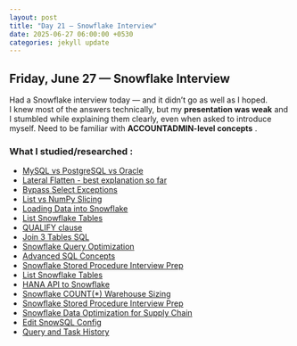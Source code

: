 ```yaml
---
layout: post
title: "Day 21 – Snowflake Interview"
date: 2025-06-27 06:00:00 +0530
categories: jekyll update
---
```

## Friday, June 27 —  Snowflake Interview

Had a Snowflake interview today — and it didn’t go as well as I hoped.  
I knew most of the answers technically, but my **presentation was weak** and I stumbled while explaining them clearly, even when asked to introduce myself. Need to be familiar with **ACCOUNTADMIN-level concepts** .



### What I studied/researched :

- [MySQL vs PostgreSQL vs Oracle](https://chatgpt.com/share/685d4427-1d94-800e-9233-f206f0c33aaf)
- [Lateral Flatten - best explanation so far](https://chatgpt.com/share/685d443c-08cc-800e-bfc5-85791a21a997)
- [Bypass Select Exceptions](https://chatgpt.com/share/685e1ce2-12bc-800e-b270-220b718e29b8)
- [List vs NumPy Slicing](https://chatgpt.com/share/685e1d03-9960-800e-b079-89300a20bed4)
- [Loading Data into Snowflake](https://chatgpt.com/share/685e1d1d-7ed8-800e-af3a-8cfb9e25f7b1)
- [List Snowflake Tables](https://chatgpt.com/share/685e1d2c-58a8-800e-a6d4-2f6afb03f424)
- [QUALIFY clause](https://chatgpt.com/share/685e1d67-45f0-800e-9579-9478c1a30486)
- [Join 3 Tables SQL](https://chatgpt.com/share/685e1d81-e818-800e-b3c0-17c82f7b6f55)
- [Snowflake Query Optimization](https://chatgpt.com/share/685e3639-2580-800e-bfff-5c2bf96a4ce9)
- [Advanced SQL Concepts](https://chatgpt.com/share/685d056d-7b6c-800e-acdd-2b3d79d0b71a)
- [Snowflake Stored Procedure Interview Prep](https://g.co/gemini/share/31060f4df914)
- [List Snowflake Tables](https://chatgpt.com/share/685e1d2c-58a8-800e-a6d4-2f6afb03f424)
- [HANA API to Snowflake](https://chatgpt.com/share/686c8fd6-b820-800e-a962-242448ab9e31)
- [Snowflake COUNT(*) Warehouse Sizing](https://g.co/gemini/share/c32d7b3d93a7)
- [Snowflake Stored Procedure Interview Prep](https://g.co/gemini/share/6271704872cf)
- [Snowflake Data Optimization for Supply Chain](https://g.co/gemini/share/1080dc9e1b3c)
- [Edit SnowSQL Config](https://chatgpt.com/share/686c95fc-bc04-800e-99e9-4b459ec9b84e)
- [Query and Task History](https://chatgpt.com/share/686c9155-38f0-800e-82db-b81d48516477)

